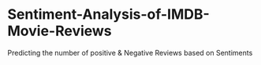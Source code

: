 # Sentiment-Analysis-of-IMDB-Movie-Reviews
Predicting the number of positive &amp; Negative Reviews based on Sentiments 
